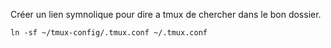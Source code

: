 Créer un lien symnolique pour dire a tmux de chercher dans le bon dossier.
```shell
ln -sf ~/tmux-config/.tmux.conf ~/.tmux.conf
```
